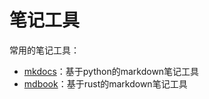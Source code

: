 # 笔记工具

常用的笔记工具：
- [mkdocs](./01-mkdocs.md)：基于python的markdown笔记工具
- [mdbook](./02-mdbook.md)：基于rust的markdown笔记工具